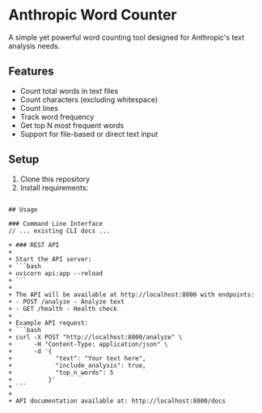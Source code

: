 # Anthropic Word Counter

A simple yet powerful word counting tool designed for Anthropic's text analysis needs.

## Features

- Count total words in text files
- Count characters (excluding whitespace)
- Count lines
- Track word frequency
- Get top N most frequent words
- Support for file-based or direct text input

## Setup

1. Clone this repository
2. Install requirements:
```

## Usage

### Command Line Interface
// ... existing CLI docs ...

+ ### REST API
+ 
+ Start the API server:
+ ```bash
+ uvicorn api:app --reload
+ ```
+ 
+ The API will be available at http://localhost:8000 with endpoints:
+ - POST /analyze - Analyze text
+ - GET /health - Health check
+ 
+ Example API request:
+ ```bash
+ curl -X POST "http://localhost:8000/analyze" \
+      -H "Content-Type: application/json" \
+      -d '{
+            "text": "Your text here",
+            "include_analysis": true,
+            "top_n_words": 5
+          }'
+ ```
+ 
+ API documentation available at: http://localhost:8000/docs
